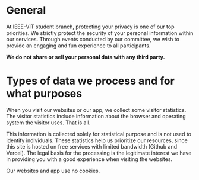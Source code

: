 # General

At IEEE-VIT student branch, protecting your privacy is one of our top priorities. We strictly protect the security of your personal information within our services. Through events conducted by our committee, we wish to provide an engaging and fun experience to all participants.

**We do not share or sell your personal data with any third party.**
 
# Types of data we process and for what purposes

When you visit our websites or our app, we collect some visitor statistics. The visitor statistics include information about the browser and operating system the visitor uses. That is all.

This information is collected solely for statistical purpose and is not used to identify individuals. These statistics help us prioritize our resources, since this site is hosted on free services with limited bandwidth (Github and Vercel). The legal basis for the processing is the legitimate interest we have in providing you with a good experience when visiting the websites.

Our websites and app use no cookies.